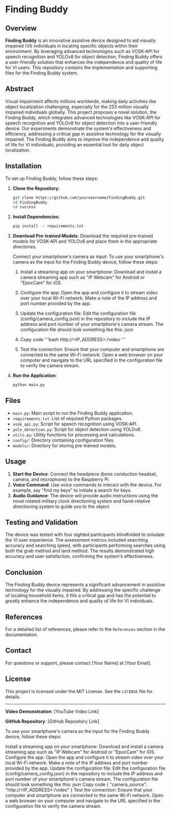 # Finding Buddy

## Overview
**Finding Buddy** is an innovative assistive device designed to aid visually impaired (VI) individuals in locating specific objects within their environment. By leveraging advanced technologies such as VOSK-API for speech recognition and YOLOv8 for object detection, Finding Buddy offers a user-friendly solution that enhances the independence and quality of life for VI users. This repository contains the implementation and supporting files for the Finding Buddy system.

## Abstract
Visual impairment affects millions worldwide, making daily activities like object localization challenging, especially for the 253 million visually impaired individuals globally. This project proposes a novel solution, the Finding Buddy, which integrates advanced technologies like VOSK-API for speech recognition and YOLOv8 for object detection into a user-friendly device. Our experiments demonstrate the system's effectiveness and efficiency, addressing a critical gap in assistive technology for the visually impaired. The Finding Buddy aims to improve the independence and quality of life for VI individuals, providing an essential tool for daily object localization.

## Installation
To set up Finding Buddy, follow these steps:

1. **Clone the Repository**:
    ```bash
    git clone https://github.com/yourusername/FindingBuddy.git
    cd FindingBuddy
    cd success
    ```

2. **Install Dependencies**:
    ```bash
    pip install -r requirements.txt
    ```

3. **Download Pre-trained Models**:
    Download the required pre-trained models for VOSK-API and YOLOv8 and place them in the appropriate directories.

   Connect your smartphone's camera as input:
   To use your smartphone's camera as the input for the Finding Buddy device, follow these steps:

    1. Install a streaming app on your smartphone: Download and install a camera streaming app such as "IP Webcam" for Android or "EpocCam" for iOS.
    2. Configure the app: Open the app and configure it to stream video over your local Wi-Fi network. Make a note of the IP address and port number provided by the app.
    3. Update the configuration file: Edit the configuration file (config/camera_config.json) in the repository to include the IP address and port number of your smartphone's camera stream. The configuration file should look something like this:
json
    4. Copy code
    '''bash
    http://<IP_ADDRESS>:<PORT>/video
    '''

    6. Test the connection: Ensure that your computer and smartphone are connected to the same Wi-Fi network. Open a web browser on your computer and navigate to the URL specified in the configuration file to verify the camera stream.

6. **Run the Application**:
    ```bash
    python main.py
    ```

## Files
- `main.py`: Main script to run the Finding Buddy application.
- `requirements.txt`: List of required Python packages.
- `vosk_api.py`: Script for speech recognition using VOSK-API.
- `yolo_detection.py`: Script for object detection using YOLOv8.
- `utils.py`: Utility functions for processing and calculations.
- `config/`: Directory containing configuration files.
- `models/`: Directory for storing pre-trained models.

## Usage
1. **Start the Device**:
    Connect the headpiece (bone conduction headset, camera, and microphone) to the Raspberry Pi.
2. **Voice Command**:
    Use voice commands to interact with the device. For example, say "find my keys" to initiate a search for keys.
3. **Audio Guidance**:
    The device will provide audio instructions using the novel rotated military clock directioning system and hand-relative directioning system to guide you to the object.

## Testing and Validation
The device was tested with four sighted participants blindfolded to simulate the VI user experience. The assessment metrics included searching accuracy and searching speed, with participants performing searches using both the grab method and land method. The results demonstrated high accuracy and user satisfaction, confirming the system's effectiveness.

## Conclusion
The Finding Buddy device represents a significant advancement in assistive technology for the visually impaired. By addressing the specific challenge of locating household items, it fills a critical gap and has the potential to greatly enhance the independence and quality of life for VI individuals.

## References
For a detailed list of references, please refer to the `References` section in the documentation.

## Contact
For questions or support, please contact [Your Name] at [Your Email].

## License
This project is licensed under the MIT License. See the `LICENSE` file for details.

---

**Video Demonstration**: [YouTube Video Link]

**GitHub Repository**: [GitHub Repository Link]





To use your smartphone's camera as the input for the Finding Buddy device, follow these steps:

Install a streaming app on your smartphone: Download and install a camera streaming app such as "IP Webcam" for Android or "EpocCam" for iOS.
Configure the app: Open the app and configure it to stream video over your local Wi-Fi network. Make a note of the IP address and port number provided by the app.
Update the configuration file: Edit the configuration file (config/camera_config.json) in the repository to include the IP address and port number of your smartphone's camera stream. The configuration file should look something like this:
json
Copy code
{
    "camera_source": "http://<IP_ADDRESS>:<PORT>/video"
}
Test the connection: Ensure that your computer and smartphone are connected to the same Wi-Fi network. Open a web browser on your computer and navigate to the URL specified in the configuration file to verify the camera stream.
